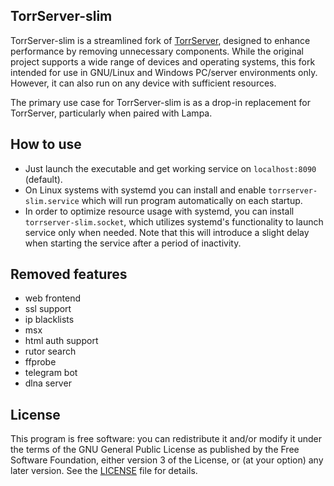 ## TorrServer-slim

TorrServer-slim is a streamlined fork of [TorrServer](https://github.com/YouROK/TorrServer), designed to enhance performance by removing unnecessary components. While the original project supports a wide range of devices and operating systems, this fork intended for use in GNU/Linux and Windows PC/server environments only. However, it can also run on any device with sufficient resources.

The primary use case for TorrServer-slim is as a drop-in replacement for TorrServer, particularly when paired with Lampa.

## How to use

- Just launch the executable and get working service on `localhost:8090` (default).
- On Linux systems with systemd you can install and enable `torrserver-slim.service` which will run program automatically on each startup.
- In order to optimize resource usage with systemd, you can install `torrserver-slim.socket`, which utilizes systemd's functionality to launch service only when needed. Note that this will introduce a slight delay when starting the service after a period of inactivity.

## Removed features

- web frontend
- ssl support
- ip blacklists
- msx
- html auth support
- rutor search
- ffprobe
- telegram bot
- dlna server

## License

This program is free software: you can redistribute it and/or modify it under the terms of the GNU General Public License as published by the Free Software Foundation, either version 3 of the License, or (at your option) any later version. See the [LICENSE](LICENSE) file for details.
